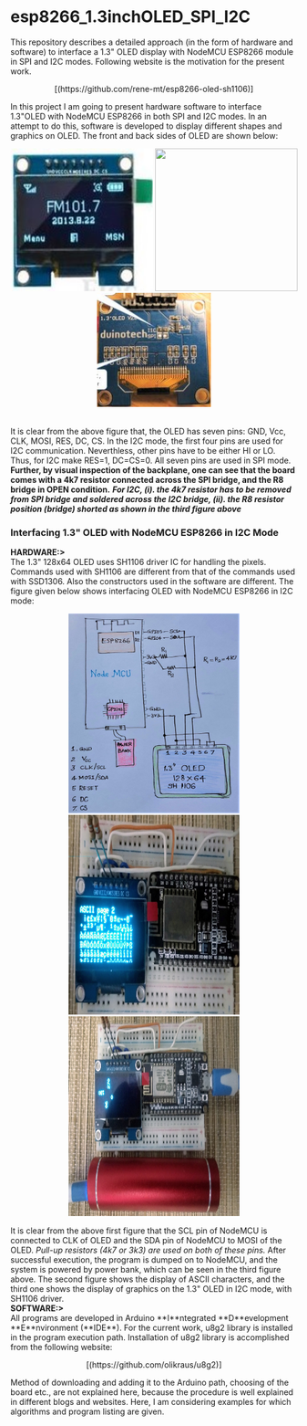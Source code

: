# esp8266_1.3inchOLED_SPI_I2C
This repository describes a detailed approach (in the form of hardware and software) to interface a 1.3" OLED display with NodeMCU ESP8266 module in SPI and I2C modes. Following website is the motivation for the present work. <br>
<p align = "center">[(https://github.com/rene-mt/esp8266-oled-sh1106)]</p>

In this project I am going to present hardware software to interface 1.3"OLED with NodeMCU ESP8266 in both SPI and I2C modes. In an attempt to do this, software is developed to display different shapes and graphics on OLED. The front and back sides of OLED are shown below:
<p align ="center"> 
  <img src="https://github.com/DrKRR/esp8266_1.3inchOLED_SPI_I2C/blob/main/s-l300%20(1).jpg" width="250" height="250"> 
      <img src="https://github.com/DrKRR/esp8266_1.3inchOLED_SPI_I2C/blob/main/1.3-Inch-128%C3%9764-OLED-Display-BackView.jpg" width="250" height="250">
          <img src="https://github.com/DrKRR/esp8266_1.3inchOLED_SPI_I2C/blob/main/1.3inch_I2C.jpg" width="200" height="200"> 
            </p> 
      <br/>
It is clear from the above figure that, the OLED has seven pins: GND, Vcc, CLK, MOSI, RES, DC, CS. In the I2C mode, the first four pins are used for I2C communication. Neverthless, other pins have to be either HI or LO. Thus, for I2C make RES=1, DC=CS=0. All seven pins are used in SPI mode. <b>Further, by visual inspection of the backplane, one can see that the board comes with a 4k7 resistor connected across the SPI bridge, and the R8 bridge in OPEN condition.</b> <b><i>For I2C, (i). the 4k7 resistor has to be removed from SPI bridge and soldered across the I2C bridge, (ii). the R8 resistor position (bridge) shorted as shown in the third figure above</i></b>                                                                 
<h3>
  Interfacing 1.3" OLED with NodeMCU ESP8266 in I2C Mode 
  </h3>
  <h7>
  <b>HARDWARE:></b>
             </h7></br>
The 1.3" 128x64 OLED uses SH1106 driver IC for handling the pixels. Commands used with SH1106 are different from that of the commands used with SSD1306. Also the constructors used in the software are different. The figure given below shows interfacing OLED with NodeMCU ESP8266 in I2C mode:
<p align="center">
<img src="https://github.com/DrKRR/esp8266_1.3inchOLED_SPI_I2C/blob/main/SH1106_I2C.jpg" width=300" height="350"> 
 <img src="https://github.com/DrKRR/esp8266_1.3inchOLED_SPI_I2C/blob/main/SH1106_I2C_1.jpg" width=300" height="350">                                   
  <img src="https://github.com/DrKRR/esp8266_1.3inchOLED_SPI_I2C/blob/main/SH1106_I2C_2.jpg" width=300" height="350">                                                                          </p>
It is clear from the above first figure that the SCL pin of NodeMCU is connected to CLK of OLED and the SDA pin of NodeMCU to MOSI of the OLED.
                                                                                                                <i> Pull-up resistors (4k7 or 3k3) are used on both of these pins.</i>
After successful execution, the program is dumped on to NodeMCU, and the system is powered by power bank, which can be seen in the third figure above. The second figure shows the display of ASCII characters, and the third one shows the display of graphics on the 1.3" OLED in I2C mode, with SH1106 driver.                                                                                                                
 <h7></br>
  <b>SOFTWARE:></b>
             </h7></br>
All programs are developed in Arduino **I**ntegrated **D**evelopment **E**nvironment (**IDE**). For the current work, u8g2 library is installed in the program execution path. Installation of u8g2 library is accomplished from the following website:
<p align = "center"> [(https://github.com/olikraus/u8g2)] </p>
Method of downloading and adding it to the Arduino path, choosing of the board etc., are not explained here, because the procedure is well explained in different blogs and websites. Here, I am considering examples for which algorithms and program listing are given.
